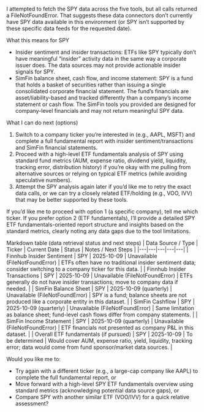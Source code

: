 I attempted to fetch the SPY data across the five tools, but all calls returned a FileNotFoundError. That suggests these data connectors don’t currently have SPY data available in this environment (or SPY isn’t supported by these specific data feeds for the requested date).

What this means for SPY
- Insider sentiment and insider transactions: ETFs like SPY typically don’t have meaningful “insider” activity data in the same way a corporate issuer does. The data sources may not provide actionable insider signals for SPY.
- SimFin balance sheet, cash flow, and income statement: SPY is a fund that holds a basket of securities rather than issuing a single consolidated corporate financial statement. The fund’s financials are asset/liability-based and tracked differently than a company’s income statement or cash flow. The SimFin tools you provided are designed for company-level financials and may not return meaningful SPY data.

What I can do next (options)
1) Switch to a company ticker you’re interested in (e.g., AAPL, MSFT) and complete a full fundamental report with insider sentiment/transactions and SimFin financial statements.
2) Proceed with a high-level ETF fundamentals analysis of SPY using standard fund metrics (AUM, expense ratio, dividend yield, liquidity, tracking error, distribution history) if you’re okay with me pulling from alternative sources or relying on typical ETF metrics (while avoiding speculative numbers).
3) Attempt the SPY analysis again later if you’d like me to retry the exact data calls, or we can try a closely related ETF/holding (e.g., VOO, IVV) that may be better supported by these tools.

If you’d like me to proceed with option 1 (a specific company), tell me which ticker. If you prefer option 2 (ETF fundamentals), I’ll provide a detailed SPY ETF fundamentals-oriented report structure and insights based on the standard metrics, clearly noting any data gaps due to the tool limitations.

Markdown table (data retrieval status and next steps)
| Data Source / Type | Ticker | Current Date | Status | Notes / Next Steps |
|---|---|---|---|---|
| Finnhub Insider Sentiment | SPY | 2025-10-09 | Unavailable (FileNotFoundError) | ETFs often have no traditional insider sentiment data; consider switching to a company ticker for this data. |
| Finnhub Insider Transactions | SPY | 2025-10-09 | Unavailable (FileNotFoundError) | ETFs generally do not have insider transactions; move to company data if needed. |
| SimFin Balance Sheet | SPY | 2025-10-09 (quarterly) | Unavailable (FileNotFoundError) | SPY is a fund; balance sheets are not produced like a corporate entity in this dataset. |
| SimFin Cashflow | SPY | 2025-10-09 (quarterly) | Unavailable (FileNotFoundError) | Same limitation as balance sheet; fund-level cash flows differ from company statements. |
| SimFin Income Statement | SPY | 2025-10-09 (quarterly) | Unavailable (FileNotFoundError) | ETF financials not presented as company P&L in this dataset. |
| Overall ETF fundamentals (if pursued) | SPY | 2025-10-09 | To be determined | Would cover AUM, expense ratio, yield, liquidity, tracking error; data would come from fund sponsor/market data sources. |

Would you like me to:

- Try again with a different ticker (e.g., a large-cap company like AAPL) to complete the full fundamental report, or
- Move forward with a high-level SPY ETF fundamentals overview using standard metrics (acknowledging potential data source gaps), or
- Compare SPY with another similar ETF (VOO/IVV) for a quick relative assessment?
